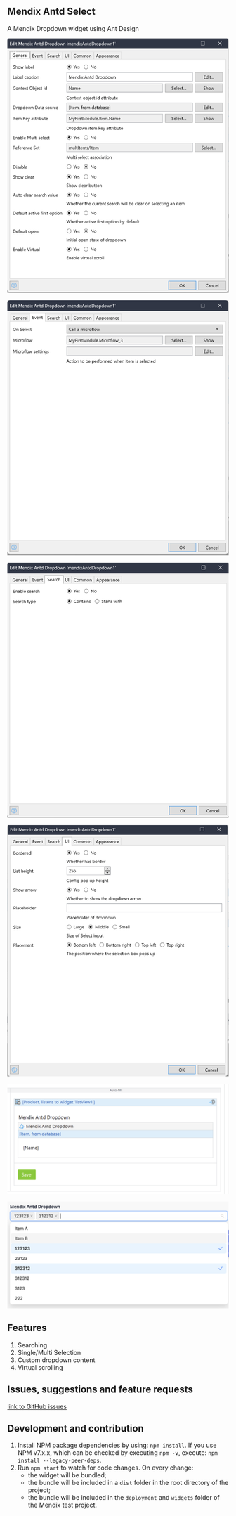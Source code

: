 ## Mendix Antd Select

A Mendix Dropdown widget using Ant Design

![setting_1](/doc/setting_1.png)

![setting_2](/doc/setting_2.png)

![setting_3](/doc/setting_3.png)

![setting_4](/doc/setting_4.png)

![ui_1](/doc/ui_1.png)

![ui_2](/doc/ui_2.png)

## Features

1. Searching
2. Single/Multi Selection
3. Custom dropdown content
4. Virtual scrolling

## Issues, suggestions and feature requests

[link to GitHub issues](https://github.com/jaeyoonan/mendix-antd-dropdown/issues)

## Development and contribution

1. Install NPM package dependencies by using: `npm install`. If you use NPM v7.x.x, which can be checked by executing
   `npm -v`, execute: `npm install --legacy-peer-deps`.
1. Run `npm start` to watch for code changes. On every change:
    - the widget will be bundled;
    - the bundle will be included in a `dist` folder in the root directory of the project;
    - the bundle will be included in the `deployment` and `widgets` folder of the Mendix test project.
